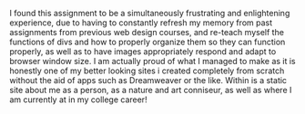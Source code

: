 I found this assignment to be a simultaneously frustrating and enlightening experience, due to having to constantly refresh 
my memory from past assignments from previous web design courses, and re-teach myself the functions of divs and how to properly 
organize them so they can function properly, as well as to have images appropriately respond and adapt to browser window size.
I am actually proud of what I managed to make as it is honestly one of my better looking sites i created completely from scratch
without the aid of apps such as Dreamweaver or the like. Within is a static site about me as a person, as a nature and art
conniseur, as well as where I am currently at in my college career!

